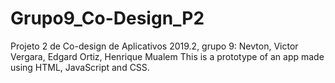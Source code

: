 # Grupo9_Co-Design_P2
Projeto 2 de Co-design de Aplicativos 2019.2, grupo 9: Nevton, Victor Vergara, Edgard Ortiz, Henrique Mualem
This is a prototype of an app made using HTML, JavaScript and CSS.
